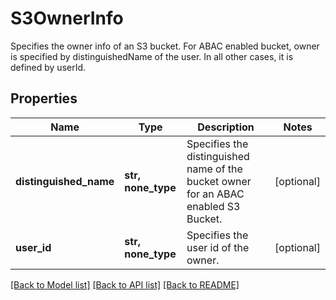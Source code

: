 # S3OwnerInfo

Specifies the owner info of an S3 bucket. For ABAC enabled bucket, owner is specified by distinguishedName of the user. In all other cases, it is defined by userId.

## Properties
Name | Type | Description | Notes
------------ | ------------- | ------------- | -------------
**distinguished_name** | **str, none_type** | Specifies the distinguished name of the bucket owner for an ABAC enabled S3 Bucket. | [optional] 
**user_id** | **str, none_type** | Specifies the user id of the owner. | [optional] 

[[Back to Model list]](../README.md#documentation-for-models) [[Back to API list]](../README.md#documentation-for-api-endpoints) [[Back to README]](../README.md)


